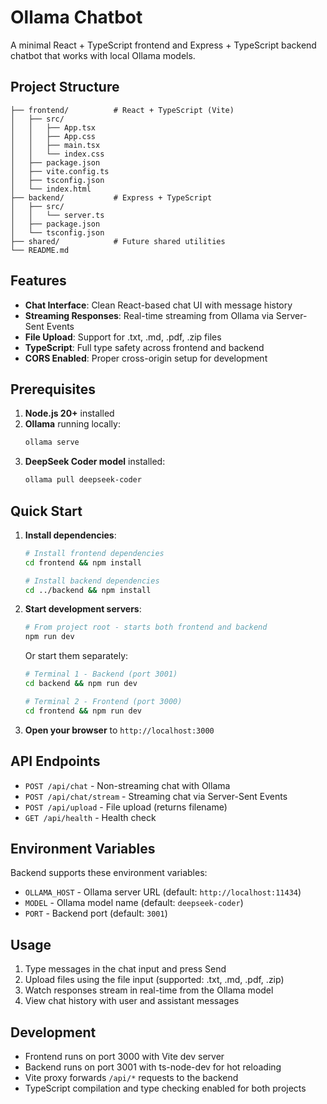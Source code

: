 # Ollama Chatbot

A minimal React + TypeScript frontend and Express + TypeScript backend chatbot that works with local Ollama models.

## Project Structure

```
├── frontend/          # React + TypeScript (Vite)
│   ├── src/
│   │   ├── App.tsx
│   │   ├── App.css
│   │   ├── main.tsx
│   │   └── index.css
│   ├── package.json
│   ├── vite.config.ts
│   ├── tsconfig.json
│   └── index.html
├── backend/           # Express + TypeScript
│   ├── src/
│   │   └── server.ts
│   ├── package.json
│   └── tsconfig.json
├── shared/            # Future shared utilities
└── README.md
```

## Features

- **Chat Interface**: Clean React-based chat UI with message history
- **Streaming Responses**: Real-time streaming from Ollama via Server-Sent Events
- **File Upload**: Support for .txt, .md, .pdf, .zip files
- **TypeScript**: Full type safety across frontend and backend
- **CORS Enabled**: Proper cross-origin setup for development

## Prerequisites

1. **Node.js 20+** installed
2. **Ollama** running locally:
   ```bash
   ollama serve
   ```
3. **DeepSeek Coder model** installed:
   ```bash
   ollama pull deepseek-coder
   ```

## Quick Start

1. **Install dependencies**:
   ```bash
   # Install frontend dependencies
   cd frontend && npm install
   
   # Install backend dependencies
   cd ../backend && npm install
   ```

2. **Start development servers**:
   ```bash
   # From project root - starts both frontend and backend
   npm run dev
   ```

   Or start them separately:
   ```bash
   # Terminal 1 - Backend (port 3001)
   cd backend && npm run dev
   
   # Terminal 2 - Frontend (port 3000)
   cd frontend && npm run dev
   ```

3. **Open your browser** to `http://localhost:3000`

## API Endpoints

- `POST /api/chat` - Non-streaming chat with Ollama
- `POST /api/chat/stream` - Streaming chat via Server-Sent Events
- `POST /api/upload` - File upload (returns filename)
- `GET /api/health` - Health check

## Environment Variables

Backend supports these environment variables:

- `OLLAMA_HOST` - Ollama server URL (default: `http://localhost:11434`)
- `MODEL` - Ollama model name (default: `deepseek-coder`)
- `PORT` - Backend port (default: `3001`)

## Usage

1. Type messages in the chat input and press Send
2. Upload files using the file input (supported: .txt, .md, .pdf, .zip)
3. Watch responses stream in real-time from the Ollama model
4. View chat history with user and assistant messages

## Development

- Frontend runs on port 3000 with Vite dev server
- Backend runs on port 3001 with ts-node-dev for hot reloading
- Vite proxy forwards `/api/*` requests to the backend
- TypeScript compilation and type checking enabled for both projects